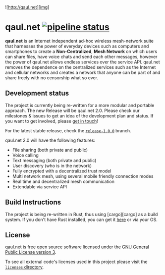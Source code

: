 ![http://qaul.net][img]

# qaul.net [![pipeline status]()][pipeline]

[img]: https://git.qaul.net/qaul/qaul.net/raw/release-1.0.0/doc/qaul-net.png
[pipeline]: https://gitlab.com/qaul/qaul-net/badges/master/pipeline.svg

**qaul.net** is an Internet independent ad-hoc wireless mesh-network 
suite that harnesses the power of everyday devices such as computers and 
smartphones to create a **Non-Centralized**, **Mesh Network** on which 
users can share files, have voice chats and send each other messages, 
however the power of qaul.net allows endless services over the service 
API. qaul.net removes the dependence on the centralized services such as 
the Internet and cellular networks and creates a network that anyone can 
be part of and share freely with no censorship what so ever.


## Development status

The project is currently being re-written for a more modular and portable 
approach. The new Release will be qaul.net 2.0. Please check 
our milestones & issues to get an idea of the development plan and 
status.
If you want to get involved, please [get in touch]()!

For the latest stable release, check the [`release-1.0.0`][release] branch.

[release]: https://github.com/qaul/qaul.net/tree/release-1.0.0


qaul.net 2.0 will have the following features:

* File sharing (both private and public)
* Voice calling
* Text messaging (both private and public)
* User discovery (who is in the network)
* Fully encrypted with a decentralized trust model
* Multi network mesh, using several mobile friendly connection modes
* Real time and decentralized mesh communication
* Extendable via service API


## Build Instructions

The project is being re-written in Rust, thus using [cargo][cargo] as a build system.
If you don't have Rust installed, you can get it [here](https://rustup.sh) or via your OS.


## License

qaul.net is free open source software licensed under the 
[GNU General Public License version 3](licenses/gpl-3.0.md).

To see all external code's licenses used in this project please 
visit the [`licenses` directory](licenses).
